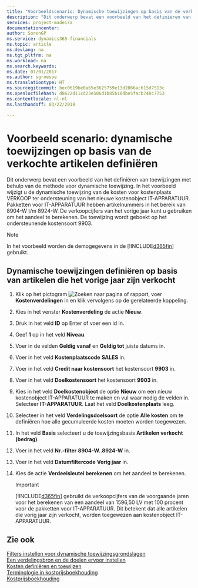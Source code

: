 ```yaml
---
title: "Voorbeeldscenario: Dynamische toewijzingen op basis van de verkochte artikelen definiëren | Microsoft Docs"
description: "Dit onderwerp bevat een voorbeeld van het definiëren van toewijzingen met behulp van de methode voor dynamische toewijzing."
services: project-madeira
documentationcenter: 
author: SorenGP
ms.service: dynamics365-financials
ms.topic: article
ms.devlang: na
ms.tgt_pltfrm: na
ms.workload: na
ms.search.keywords: 
ms.date: 07/01/2017
ms.author: sgroespe
ms.translationtype: HT
ms.sourcegitcommit: bec0619be0a65e3625759e13d2866ac615d7513c
ms.openlocfilehash: d8622d11cd23e506d1b85b18dbe5facb740c7753
ms.contentlocale: nl-nl
ms.lasthandoff: 03/22/2018

---
```

# <a name="scenario-example-defining-dynamic-allocations-based-on-items-sold"></a>Voorbeeld scenario: dynamische toewijzingen op basis van de verkochte artikelen definiëren
Dit onderwerp bevat een voorbeeld van het definiëren van toewijzingen met behulp van de methode voor dynamische toewijzing. In het voorbeeld wijzigt u de dynamische toewijzing van de kosten voor kostenplaats VERKOOP ter ondersteuning van het nieuwe kostenobject IT-APPARATUUR. Pakketten voor IT-APPARATUUR hebben artikelnummers in het bereik van 8904-W t/m 8924-W. De verkoopcijfers van het vorige jaar kunt u gebruiken om het aandeel te berekenen. De toewijzing wordt geboekt op het ondersteunende kostensoort 9903.  

> [!NOTE]  
>  In het voorbeeld worden de demogegevens in de [!INCLUDE[d365fin](includes/d365fin_md.md)] gebruikt.  

## <a name="to-define-dynamic-allocations-based-on-items-sold-in-the-previous-year"></a>Dynamische toewijzingen definiëren op basis van artikelen die het vorige jaar zijn verkocht  

1.  Klik op het pictogram ![Zoeken naar pagina of rapport](media/ui-search/search_small.png "pictogram Zoeken naar pagina of rapport"), voer **Kostenverdelingen** in en klik vervolgens op de gerelateerde koppeling.  
2.  Kies in het venster **Kostenverdeling** de actie **Nieuw**.  
3.  Druk in het veld **ID** op Enter of voer een id in.  
4.  Geef **1** op in het veld **Niveau**.  
5.  Voer in de velden **Geldig vanaf** en **Geldig tot** juiste datums in.  
6.  Voer in het veld **Kostenplaatscode** **SALES** in.  
7.  Voer in het veld **Credit naar kostensoort** het kostensoort **9903** in.  
8.  Voer in het veld **Doelkostensoort** het kostensoort **9903** in.  
9. Kies in het veld **Doelkostenobject** de optie **Nieuw** om een nieuw kostenobject IT-APPARATUUR te maken en vul waar nodig de velden in. Selecteer **IT-APPARATUUR**. Laat het veld **Doelkostenplaats** leeg.  
10. Selecteer in het veld **Verdelingsdoelsoort** de optie **Alle kosten** om te definiëren hoe alle gecumuleerde kosten moeten worden toegewezen.  
11. In het veld **Basis** selecteert u de toewijzingsbasis **Artikelen verkocht (bedrag)**.  
12. Voer in het veld **Nr.-filter** **8904-W..8924-W** in.  
13. Voer in het veld **Datumfiltercode** **Vorig jaar** in.  
14. Kies de actie **Verdeelsleutel berekenen** om het aandeel te berekenen.  

    > [!IMPORTANT]  
    >  [!INCLUDE[d365fin](includes/d365fin_md.md)] gebruikt de verkoopcijfers van de voorgaande jaren voor het berekenen van een aandeel van 1596,50 LV met 100 procent voor de pakketten voor IT-APPARATUUR. Dit betekent dat alle artikelen die vorig jaar zijn verkocht, worden toegewezen aan kostenobject IT-APPARATUUR.  

## <a name="see-also"></a>Zie ook  
 [Filters instellen voor dynamische toewijzingsgrondslagen](finance-setting-filters-for-dynamic-allocation-bases.md)   
 [Een verdelingsbron en de doelen ervoor instellen](finance-how-to-set-up-allocation-source-and-targets.md)   
 [Kosten definiëren en toewijzen](finance-define-and-allocate-costs.md)   
 [Terminologie in kostprijsboekhouding](finance-terminology-in-cost-accounting.md)   
 [Kostprijsboekhouding](finance-about-cost-accounting.md)

